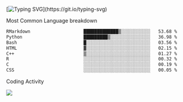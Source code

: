 [![Typing SVG](https://readme-typing-svg.demolab.com?font=Fira+Code&pause=1000&color=8873DE&width=435&lines=Hello+I'm+Ivy+Streeter!;I'm+interested+in+NGS+%26+genomics.+;Let's+connect!)](https://git.io/typing-svg)

Most Common Language breakdown
<!--START_SECTION:waka-->

```txt
RMarkdown                    █████████████▒░░░░░░░░░░░   53.68 %
Python                       █████████▒░░░░░░░░░░░░░░░   36.98 %
Bash                         █░░░░░░░░░░░░░░░░░░░░░░░░   03.56 %
HTML                         ▓░░░░░░░░░░░░░░░░░░░░░░░░   02.15 %
C++                          ▒░░░░░░░░░░░░░░░░░░░░░░░░   01.27 %
R                            ░░░░░░░░░░░░░░░░░░░░░░░░░   00.32 %
C                            ░░░░░░░░░░░░░░░░░░░░░░░░░   00.19 %
CSS                          ░░░░░░░░░░░░░░░░░░░░░░░░░   00.05 %
```

<!--END_SECTION:waka-->

Coding Activity

<a href="https://wakatime.com"><img src="https://wakatime.com/share/@9a4cf014-b079-4212-8684-4134c448a44a/94244a7a-7539-445b-b904-44f5db6b74c7.png" /></a>
